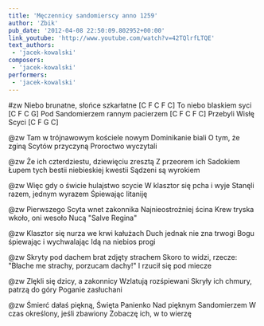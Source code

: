 ```yaml
---
title: 'Męczennicy sandomierscy anno 1259'
author: 'Zbik'
pub_date: '2012-04-08 22:50:09.802952+00:00'
link_youtube: 'http://www.youtube.com/watch?v=42TQlrfLTQE'
text_authors:
 - 'jacek-kowalski'
composers:
 - 'jacek-kowalski'
performers:
 - 'jacek-kowalski'
---
```


#zw
Niebo brunatne, słońce szkarłatne [C F C F C]
To niebo blaskiem syci [C F C G]
Pod Sandomierzem rannym pacierzem [C F C F C]
Przebyli Wisłę Scyci [C F G C]

@zw
Tam w trójnawowym kościele nowym
Dominikanie biali
O tym, że zginą Scytów przyczyną
Proroctwo wyczytali

@zw
Że ich czterdziestu, dziewięciu zresztą
Z przeorem ich Sadokiem
Łupem tych bestii niebieskiej kwestii
Sądzeni są wyrokiem

@zw
Więc gdy o świcie hulajstwo scycie
W klasztor się pcha i wyje
Stanęli razem, jednym wyrazem
Śpiewając litaniję

@zw
Pierwszego Scyta wnet zakonnika
Najnieostrożniej ścina
Krew tryska wkoło, oni wesoło
Nucą "Salve Regina"

@zw
Klasztor się nurza we krwi kałużach
Duch jednak nie zna trwogi
Bogu śpiewając i wychwalając
Idą na niebios progi

@zw
Skryty pod dachem brat zdjęty strachem
Skoro to widzi, rzecze:
"Błache me strachy, porzucam dachy!"
I rzucił się pod miecze

@zw
Zlękli się dzicy, a zakonnicy
Wzlatują rozśpiewani
Skryły ich chmury, patrzą do góry
Poganie zasłuchani

@zw
Śmierć dałaś piękną, Święta Panienko
Nad pięknym Sandomierzem
W czas określony, jeśli zbawiony
Zobaczę ich, w to wierzę